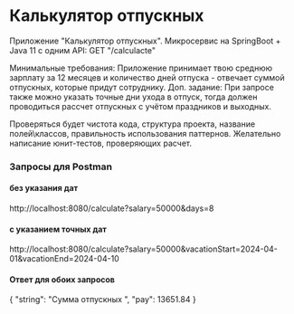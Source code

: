 # Калькулятор отпускных

Приложение "Калькулятор отпускных".
Микросервис на SpringBoot + Java 11 c одним API:
GET "/calculacte"

Минимальные требования: Приложение принимает твою среднюю зарплату за 12 месяцев и количество дней отпуска - отвечает суммой отпускных, которые придут сотруднику.
Доп. задание: При запросе также можно указать точные дни ухода в отпуск, тогда должен проводиться рассчет отпускных с учётом праздников и выходных.

Проверяться будет чистота кода, структура проекта, название полей\классов, правильность использования паттернов. Желательно написание юнит-тестов, проверяющих расчет.

 ### Запросы для Postman
#### без указания дат
http://localhost:8080/calculate?salary=50000&days=8
#### с указанием точных дат
http://localhost:8080/calculate?salary=50000&vacationStart=2024-04-01&vacationEnd=2024-04-10
#### Ответ для обоих запросов
{
"string": "Сумма отпускных ",
"pay": 13651.84
}
